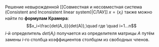 Решение невырожденной [[Совместная и несовместная система (Consistent and Inconsistent linear system)|СЛАУ]] $x=(x_i)$ также можно найти по **формулам Крамера**:$$x_i=\frac{det(A_i)}{det(A)},\quad где \quad i=1...n$$$i$-й определитель $det(A_i)$ получается из определителя матрицы $A$ путём замены $i$-го столбца коэффициентов столбцом из свободных членов.